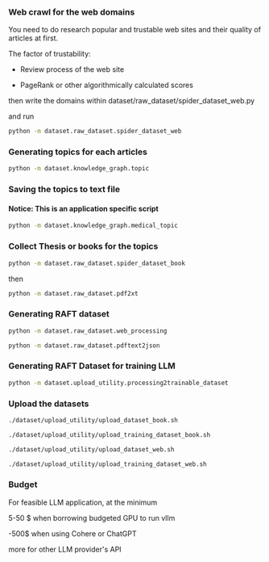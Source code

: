 ### Web crawl for the web domains

You need to do research popular and trustable web sites and their quality of articles at first.

The factor of trustability:

- Review process of the web site

- PageRank or other algorithmically calculated scores

then write the domains within dataset/raw_dataset/spider_dataset_web.py

and run

```bash
python -m dataset.raw_dataset.spider_dataset_web
```

### Generating topics for each articles

```bash
python -m dataset.knowledge_graph.topic
```

### Saving the topics to text file

#### Notice: This is an application specific script

```bash
python -m dataset.knowledge_graph.medical_topic
```

### Collect Thesis or books for the topics

```bash
python -m dataset.raw_dataset.spider_dataset_book
```

then

```bash
python -m dataset.raw_dataset.pdf2xt
```

### Generating RAFT dataset

```bash
python -m dataset.raw_dataset.web_processing
```

```bash
python -m dataset.raw_dataset.pdftext2json
```

### Generating RAFT Dataset for training LLM

```bash
python -m dataset.upload_utility.processing2trainable_dataset
```

### Upload the datasets

```bash
./dataset/upload_utility/upload_dataset_book.sh

./dataset/upload_utility/upload_training_dataset_book.sh

./dataset/upload_utility/upload_dataset_web.sh

./dataset/upload_utility/upload_training_dataset_web.sh
```

### Budget

For feasible LLM application, at the minimum

5-50 $ when borrowing budgeted GPU to run vllm

-500$ when using Cohere or ChatGPT

more for other LLM provider's API
